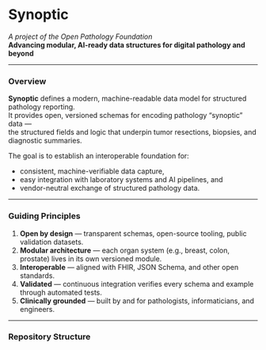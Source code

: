# Synoptic  
*A project of the Open Pathology Foundation*  
**Advancing modular, AI-ready data structures for digital pathology and beyond**

---

### Overview  
**Synoptic** defines a modern, machine-readable data model for structured pathology reporting.  
It provides open, versioned schemas for encoding pathology “synoptic” data —  
the structured fields and logic that underpin tumor resections, biopsies, and diagnostic summaries.

The goal is to establish an interoperable foundation for:
- consistent, machine-verifiable data capture,  
- easy integration with laboratory systems and AI pipelines, and  
- vendor-neutral exchange of structured pathology data.

---

### Guiding Principles  
1. **Open by design** — transparent schemas, open-source tooling, public validation datasets.  
2. **Modular architecture** — each organ system (e.g., breast, colon, prostate) lives in its own versioned module.  
3. **Interoperable** — aligned with FHIR, JSON Schema, and other open standards.  
4. **Validated** — continuous integration verifies every schema and example through automated tests.  
5. **Clinically grounded** — built by and for pathologists, informaticians, and engineers.

---

### Repository Structure

